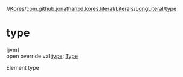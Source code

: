 //[Kores](../../../../index.md)/[com.github.jonathanxd.kores.literal](../../index.md)/[Literals](../index.md)/[LongLiteral](index.md)/[type](type.md)

# type

[jvm]\
open override val [type](type.md): [Type](https://docs.oracle.com/javase/8/docs/api/java/lang/reflect/Type.html)

Element type
